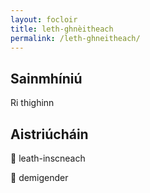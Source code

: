 ```yaml
---
layout: focloir
title: leth-ghnèitheach
permalink: /leth-ghneitheach/
---
```


## Sainmhíniú

Ri thighinn

## Aistriúcháin

&#x1f3f4;&#xe0067;&#xe0062;&#xe0073;&#xe0063;&#xe0074;&#xe007f; leath-inscneach

&#x1f3f4;&#xe0067;&#xe0062;&#xe0065;&#xe006e;&#xe0067;&#xe007f; demigender